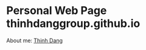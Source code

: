 # Personal Web Page thinhdanggroup.github.io

About me: [Thinh Dang](https://www.linkedin.com/in/thinh-dang/)